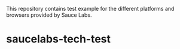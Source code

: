 This repository contains test example for the different platforms and browsers provided by Sauce Labs.
# saucelabs-tech-test
